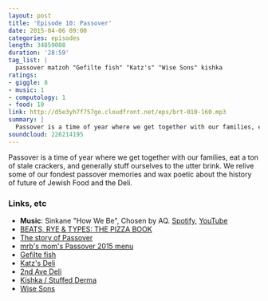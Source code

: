 ```yaml
---
layout: post
title: 'Episode 10: Passover'
date: 2015-04-06 09:00
categories: episodes
length: 34859008
duration: '28:59'
tag_list: |
  passover matzoh "Gefilte fish" "Katz's" "Wise Sons" kishka
ratings:
- giggle: 8
- music: 1
- computology: 1
- food: 10
link: http://d5e3yh7f757go.cloudfront.net/eps/brt-010-160.mp3
summary: |
  Passover is a time of year where we get together with our families, eat a ton of stale crackers, and generally stuff ourselves to the utter brink. We relive some of our fondest passover memories and wax poetic about the history of future of Jewish Food and the Deli.
soundcloud: 226214195
---
```

Passover is a time of year where we get together with our families, eat a ton of stale crackers, and generally stuff ourselves to the utter brink. We relive some of our fondest passover memories and wax poetic about the history of future of Jewish Food and the Deli.

<!-- more -->

### Links, etc

* <strong>Music</strong>: Sinkane "How We Be", Chosen by AQ. [Spotify](https://open.spotify.com/track/3HTXW7ooYVsv2Czab07JeC), [YouTube](https://www.youtube.com/watch?v=3rleqAGR-zY)
* [BEATS, RYE & TYPES: THE PIZZA BOOK](http://beatsryetypes.com/pizza)
* [The story of Passover](http://en.wikipedia.org/wiki/Passover)
* [mrb's mom's Passover 2015 menu](https://dl.dropboxusercontent.com/u/1401061/pesach_menu.png)
* [Gefilte fish](http://en.wikipedia.org/wiki/Gefilte_fish)
* [Katz's Deli](https://katzsdelicatessen.com/)
* [2nd Ave Deli](http://www.2ndavedeli.com/)
* [Kishka / Stuffed Derma](http://en.wikipedia.org/wiki/Kishka_%28food%29)
* [Wise Sons](http://wisesonsdeli.com/)
